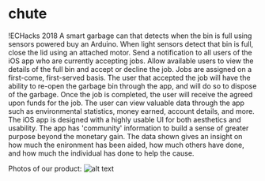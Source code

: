 # chute
!ECHacks 2018
A smart garbage can that detects when the bin is full using sensors powered buy an Arduino.
When light sensors detect that bin is full, close the lid using an attached motor.
Send a notification to all users of the iOS app who are currently accepting jobs.
Allow available users to view the details of the full bin and accept or decline the job. Jobs are assigned on a first-come, first-served basis.
The user that accepted the job will have the ability to re-open the garbage bin through the app, and will do so to dispose of the garbage.
Once the job is completed, the user will receive the agreed upon funds for the job.
The user can view valuable data through the app such as environmental statistics, money earned, account details, and more.
The iOS app is designed with a highly usable UI for both aesthetics and usability. 
The app has 'community' information to build a sense of greater purpose beyond the monetary gain. The data shown gives an insight on how much the enironment has been aided, how much others have done, and how much the individual has done to help the cause. 

Photos of our product:
![alt text](https://i.imgur.com/WB7QxTE.jpg)

